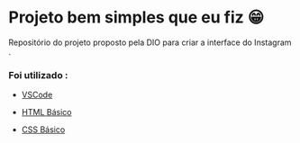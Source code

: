 # Projeto bem simples que eu fiz 😁

 Repositório do projeto proposto pela DIO para criar a interface do Instagram .

### Foi utilizado :

- [VSCode](https://code.visualstudio.com/download)

- [HTML Básico](https://www.w3schools.com/html/)

- [CSS Básico](https://developer.mozilla.org/pt-BR/docs/Web/CSS)